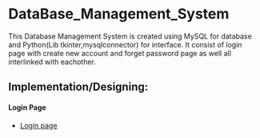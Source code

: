 # DataBase_Management_System
This Database Management System is created using MySQL for database and Python(Lib tkinter,mysqlconnector) for interface. It consist of login page with create new account and forget password page as well all interlinked with eachother.

## Implementation/Designing:
#### Login Page
- [Login page](https://github.com/Adeen317/DataBase_Management_System/blob/main/DatabaseManagementSystem/login_page.py)
